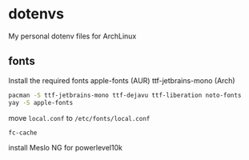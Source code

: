 # dotenvs
My personal dotenv files for ArchLinux

## fonts

Install the required fonts 
apple-fonts (AUR)
ttf-jetbrains-mono (Arch)

```bash
pacman -S ttf-jetbrains-mono ttf-dejavu ttf-liberation noto-fonts
yay -S apple-fonts
```

move `local.conf` to `/etc/fonts/local.conf`

```
fc-cache
```

install Meslo NG for powerlevel10k
